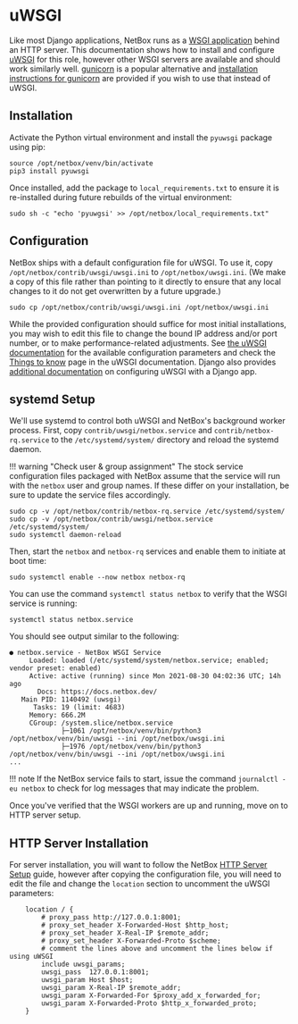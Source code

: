 # uWSGI

Like most Django applications, NetBox runs as a [WSGI application](https://en.wikipedia.org/wiki/Web_Server_Gateway_Interface) behind an HTTP server. This documentation shows how to install and configure [uWSGI](https://uwsgi-docs.readthedocs.io/en/latest/) for this role, however other WSGI servers are available and should work similarly well.  [gunicorn](http://gunicorn.org/) is a popular alternative and [installation instructions for gunicorn](4-gunicorn.md) are provided if you wish to use that instead of uWSGI.

## Installation

Activate the Python virtual environment and install the `pyuwsgi` package using pip:

```no-highlight
source /opt/netbox/venv/bin/activate
pip3 install pyuwsgi
```

Once installed, add the package to `local_requirements.txt` to ensure it is re-installed during future rebuilds of the virtual environment:

```no-highlight
sudo sh -c "echo 'pyuwgsi' >> /opt/netbox/local_requirements.txt"
```

## Configuration

NetBox ships with a default configuration file for uWSGI. To use it, copy `/opt/netbox/contrib/uwsgi/uwsgi.ini` to `/opt/netbox/uwsgi.ini`. (We make a copy of this file rather than pointing to it directly to ensure that any local changes to it do not get overwritten by a future upgrade.)

```no-highlight
sudo cp /opt/netbox/contrib/uwsgi/uwsgi.ini /opt/netbox/uwsgi.ini
```

While the provided configuration should suffice for most initial installations, you may wish to edit this file to change the bound IP address and/or port number, or to make performance-related adjustments. See [the uWSGI documentation](https://uwsgi-docs-additions.readthedocs.io/en/latest/Options.html) for the available configuration parameters and check the [Things to know](https://uwsgi-docs.readthedocs.io/en/latest/ThingsToKnow.html) page in the uWSGI documentation.  Django also provides [additional documentation](https://docs.djangoproject.com/en/5.0/howto/deployment/wsgi/uwsgi/) on configuring uWSGI with a Django app.

## systemd Setup

We'll use systemd to control both uWSGI and NetBox's background worker process. First, copy `contrib/uwsgi/netbox.service` and `contrib/netbox-rq.service` to the `/etc/systemd/system/` directory and reload the systemd daemon.

!!! warning "Check user & group assignment"
    The stock service configuration files packaged with NetBox assume that the service will run with the `netbox` user and group names. If these differ on your installation, be sure to update the service files accordingly.

```no-highlight
sudo cp -v /opt/netbox/contrib/netbox-rq.service /etc/systemd/system/
sudo cp -v /opt/netbox/contrib/uwsgi/netbox.service /etc/systemd/system/
sudo systemctl daemon-reload
```

Then, start the `netbox` and `netbox-rq` services and enable them to initiate at boot time:

```no-highlight
sudo systemctl enable --now netbox netbox-rq
```

You can use the command `systemctl status netbox` to verify that the WSGI service is running:

```no-highlight
systemctl status netbox.service
```

You should see output similar to the following:

```no-highlight
● netbox.service - NetBox WSGI Service
     Loaded: loaded (/etc/systemd/system/netbox.service; enabled; vendor preset: enabled)
     Active: active (running) since Mon 2021-08-30 04:02:36 UTC; 14h ago
       Docs: https://docs.netbox.dev/
   Main PID: 1140492 (uwsgi)
      Tasks: 19 (limit: 4683)
     Memory: 666.2M
     CGroup: /system.slice/netbox.service
             ├─1061 /opt/netbox/venv/bin/python3 /opt/netbox/venv/bin/uwsgi --ini /opt/netbox/uwsgi.ini
             ├─1976 /opt/netbox/venv/bin/python3 /opt/netbox/venv/bin/uwsgi --ini /opt/netbox/uwsgi.ini
...
```

!!! note
    If the NetBox service fails to start, issue the command `journalctl -eu netbox` to check for log messages that may indicate the problem.

Once you've verified that the WSGI workers are up and running, move on to HTTP server setup.

## HTTP Server Installation

For server installation, you will want to follow the NetBox [HTTP Server Setup](5-http-server.md) guide, however after copying the configuration file, you will need to edit the file and change the `location` section to uncomment the uWSGI parameters:

```no-highlight
    location / {
        # proxy_pass http://127.0.0.1:8001;
        # proxy_set_header X-Forwarded-Host $http_host;
        # proxy_set_header X-Real-IP $remote_addr;
        # proxy_set_header X-Forwarded-Proto $scheme;
        # comment the lines above and uncomment the lines below if using uWSGI
        include uwsgi_params;
        uwsgi_pass  127.0.0.1:8001;
        uwsgi_param Host $host;
        uwsgi_param X-Real-IP $remote_addr;
        uwsgi_param X-Forwarded-For $proxy_add_x_forwarded_for;
        uwsgi_param X-Forwarded-Proto $http_x_forwarded_proto;
    }
```
